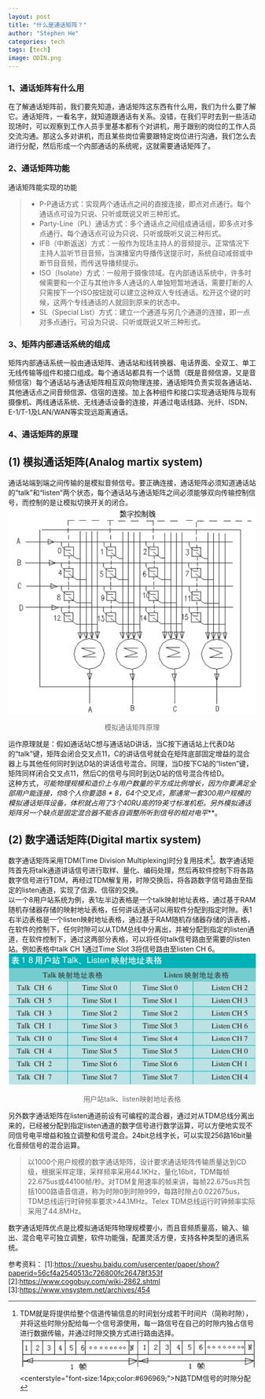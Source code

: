 ```yaml
---
layout: post
title: "什么是通话矩阵？"
author: "Stephen He"
categories: tech
tags: [tech]
image: ODIN.png
---
```

### 1、通话矩阵有什么用  
在了解通话矩阵前，我们要先知道，通话矩阵这东西有什么用，我们为什么要了解它。通话矩阵，一看名字，就知道跟通话有关系。没错，在我们平时去到一些活动现场时，可以观察到工作人员手里基本都有个对讲机，用于跟别的岗位的工作人员交流沟通。那这么多对讲机，而且某些岗位需要跟特定岗位进行沟通，我们怎么去进行分配，然后形成一个内部通话的系统呢，这就需要通话矩阵了。  


### 2、通话矩阵功能  
通话矩阵能实现的功能
> - P-P通话方式：实现两个通话点之间的直接连接，即点对点通行。每个通话点可设为只说、只听或既说又听三种形式。  
> - Party-Line（PL）通话方式：多个通话点之间组成通话组，即多点对多点通行。每个通话点可设为只说、只听或既听又说三种形式。  
> - IFB（中断返送）方式：一般作为现场主持人的音频提示。正常情况下主持人监听节目音频，当演播室内导播传送提示时，系统自动减弱或中断节目音频，而传送导播频提示。  
> - ISO（Isolate）方式：一般用于摄像领域。在内部通话系统中，许多时候需要和一个正与其他许多人通话的人单独短暂地通话，需要打断的人只需按下一个ISO按钮就可以建立这种双人专线通话。松开这个键的时候，这两个专线通话的人就回到原来的状态中。  
> - SL（Special List）方式：建立一个通道与另几个通道的连接，即一点对多点通行。可设为只说、只听或既说又听三种形式。   


### 3、矩阵内部通话系统的组成  
矩阵内部通话系统一般由通话矩阵、通话站和线转换器、电话界面、全双工、单工无线传输等组件和接口组成。每个通话站都具有一个话筒（既是音频信源，又是音频信宿）每个通话站与通话矩阵相互双向物理连接，通话矩阵负责实现各通话站、其他通话点之间音频信源、信宿的连接。加上各种组件和接口实现通话矩阵与现有摄像机、两线通话系统、无线通话设备的连接，并通过电话线路、光纤、ISDN、E-1/T-1及LAN/WAN等实现远距离通话。   

### 4、通话矩阵的原理  
## (1) 模拟通话矩阵(Analog martix system)  
通话站端到端之间传输的是模拟音频信号。要正确连接，通话矩阵必须知道通话站的“talk”和“listen”两个状态，每个通话站与通话矩阵之间必须能够双向传输控制信号，而控制的是让模拟切换开关的闭合。  
![analog martix system](../assets/img/analog-martix.png)    
<center style="font-size:14px;color:#696969;">模拟通话矩阵原理</center>   

运作原理就是：假如通话站C想与通话站D讲话，当C按下通话站上代表D站的“talk”键，矩阵会闭合交叉点11，C的讲话信号就会在矩阵底部固定增益的混合器上与其他任何同时到达D站的讲话信号混合。同理，当D按下C站的“listen”键，矩阵同样闭合交叉点11，然后C的信号与同时到达D站的信号混合传给D。    
这种方式，***可能物理规模和造价上与用户数量的平方成比例增长，因为你要满足全部用户能连接，你8个人你要造8 * 8，64个交叉点*，那通常一套300用户规模的模拟通话矩阵设备，体积就占用了3个40RU高的19英寸标准机柜。另外模拟通话矩阵另一个缺点是*固定混合器不能各自调整所听到信号的相对电平***。  

## (2) 数字通话矩阵(Digital martix system)  
数字通话矩阵采用TDM(Time Division Multiplexing)时分复用技术[^1]。数字通话矩阵首先将talk通道讲话信号进行取样、量化、编码处理，然后再软件控制下将各路数字信号进行TDM，再经过TDM解复用，时隙交换后，将各路数字信号路由至指定的listen通道，实现了信源、信宿的交换。  
以一个8用户站系统为例，表1左半边表格是一个talk映射地址表格，通过基于RAM随机存储器存储的映射地址表格，任何讲话通话可以用软件分配到指定时隙。表1右半边表格是一个listen映射地址表格，通过基于RAM随机存储器存储的该表格，在软件的控制下，任何时隙可以从TDM总线中分离出，并被分配到指定的listen通道，在软件控制下，通过这两部分表格，可以将任何talk信号路由至需要的listen站。例如表格中talk CH 1通过Time Slot 3将信号路由至listen CH 6。  
![table](../assets/img/table.png)    
<center style="font-size:14px;color:#696969;">用户站talk、listen映射地址表格</center>   


另外数字通话矩阵在listen通道前设有可编程的混合器，通过对从TDM总线分离出来的，已经被分配到指定listen通道的数字信号进行数学运算，可以方便地实现不同信号电平增益和独立调整和信号混合。24bit总线字长，可以实现256路16bit量化音频信号的混合运算。  
>以1000个用户规模的数字通话矩阵，设计要求通话矩阵传输质量达到CD级，根据采样定理，采样频率采用44.1KHz，量化16bit，TDM每帧22.675us或44100帧/秒。对TDM复用速率的帧来讲，每帧22.675us共包括1000路语音信道，称为时隙0到时隙999，每路时隙占0.022675us，TDM总线运行时钟频率要求>44.1MHz。Telex TDM总线运行时钟频率实际采用了44.8MHz。  

数字通话矩阵优点是比模拟通话矩阵物理规模要小，而且音频质量高，输入、输出、混合电平可独立调整，软件功能强，配置灵活方便，支持各种类型的通讯系统。  

[^1]:TDM就是将提供给整个信道传输信息的时间划分成若干时间片（简称时隙），并将这些时隙分配给每一个信号源使用，每一路信号在自己的时隙内独占信号进行数据传输，并通过时隙交换方式进行路由选择。![TDM](../assets/img/TDM.png)<centerstyle="font-size:14px;color:#696969;">N路TDM信号的时隙分配</center>    



参考资料：
[1]:<https://xueshu.baidu.com/usercenter/paper/show?paperid=56cf4a2540513c726800fc26478f353f>
[2]:<https://www.cogobuy.com/wiki-2862.shtml>
[3]:<https://www.vnsystem.net/archives/454>
